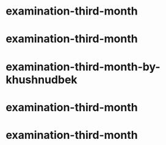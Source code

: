 # examination-third-month
# examination-third-month
# examination-third-month-by-khushnudbek
# examination-third-month
# examination-third-month
